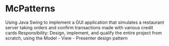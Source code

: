 # McPatterns
Using Java Swing to implement a GUI application that simulates a restaurant server taking orders and confirm transactions made with various credit cards Responsibility: Design, implement, and qualify the entire project from scratch, using the Model - View - Presenter design pattern
